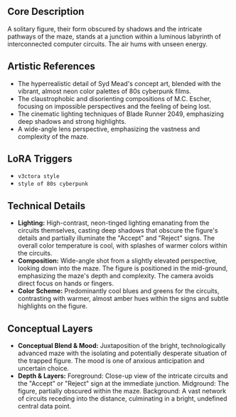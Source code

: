 ## Core Description

A solitary figure, their form obscured by shadows and the intricate pathways of the maze, stands at a junction within a luminous labyrinth of interconnected computer circuits.  The air hums with unseen energy.

## Artistic References

*   The hyperrealistic detail of Syd Mead's concept art, blended with the vibrant, almost neon color palettes of 80s cyberpunk films.
*   The claustrophobic and disorienting compositions of M.C. Escher, focusing on impossible perspectives and the feeling of being lost.
*   The cinematic lighting techniques of Blade Runner 2049, emphasizing deep shadows and strong highlights.
*   A wide-angle lens perspective, emphasizing the vastness and complexity of the maze.

## LoRA Triggers

*   `v3ctora style`
*   `style of 80s cyberpunk`

## Technical Details

*   **Lighting:**  High-contrast, neon-tinged lighting emanating from the circuits themselves, casting deep shadows that obscure the figure's details and partially illuminate the "Accept" and "Reject" signs.  The overall color temperature is cool, with splashes of warmer colors within the circuits.
*   **Composition:** Wide-angle shot from a slightly elevated perspective, looking down into the maze.  The figure is positioned in the mid-ground, emphasizing the maze's depth and complexity.  The camera avoids direct focus on hands or fingers.
*   **Color Scheme:** Predominantly cool blues and greens for the circuits, contrasting with warmer, almost amber hues within the signs and subtle highlights on the figure.

## Conceptual Layers

*   **Conceptual Blend & Mood:** Juxtaposition of the bright, technologically advanced maze with the isolating and potentially desperate situation of the trapped figure.  The mood is one of anxious anticipation and uncertain choice.
*   **Depth & Layers:** Foreground: Close-up view of the intricate circuits and the "Accept" or "Reject" sign at the immediate junction. Midground: The figure, partially obscured within the maze. Background: A vast network of circuits receding into the distance, culminating in a bright, undefined central data point.
